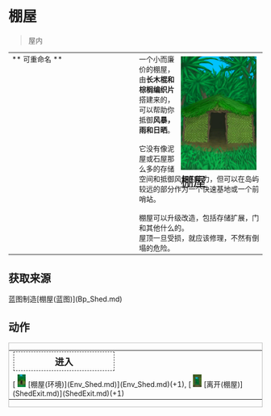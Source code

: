 # 棚屋  
> 屋内  
  
<table class="table table-bordered" data-toggle="table"  data-show-header="false"><thead style="display:none"><tr ><th  style="width:50%;text-align:left;vertical-align:top;"  >title</th><th  style="width:50%;text-align:left;vertical-align:top;"  ></th></tr></thead><tr ><td  style="width:50%;text-align:left;vertical-align:top;"  >** 可重命名 **</td><td  style="width:50%;text-align:left;vertical-align:top;"  ><div style="float:right; margin:5px"><div class="gamecard" style="width:150px; height:225px;"><a href="ShedEntrance.md" style="color:black"><img decoding="async" src="../wiki/Sprite/Shed.png" class="cardimage" style="max-width:150px;max-height:225px;"><span style="font-size: 25px;">棚屋</span></a></div></div>一个小而廉价的棚屋，由<b>长木棍和棕榈编织片</b>搭建来的，可以帮助你抵御<b>风暴，雨和日晒</b>。<br><br>它没有像泥屋或石屋那么多的存储空间和抵御风暴的能力，但可以在岛屿较远的部分作为一个快速基地或一个前哨站。<br><br>棚屋可以升级改造，包括存储扩展，门和其他什么的。<br>屋顶一旦受损，就应该修理，不然有倒塌的危险。</td></tr></tbody></table>  
  
## 获取来源  
<div style="display:inline-block"><div class="gamedatalist" style="text-align:left;min-width:200px;min-height:0px;"><div style="display:inline-block"><div style="display:inline-block;vertical-align:middle;">蓝图制造</div><div style="display:inline-block;vertical-align:middle;">[棚屋(蓝图)](Bp_Shed.md)</div></div></div></div>  
  
## 动作  
<div  style="border:1px solid #BBB"><table><tr><td rowspan="2" style="width:200px;text-align:center;font-size:1.3em;font-weight:bold"><div style="padding:5px;border:1px dashed #333"><div>进入</div></div></td><td></td></tr><tr><td></td></tr><tr><td colspan="2">[<div style="width:25px;display:inline-block;text-align:center"><img decoding="async" src="../wiki/Sprite/Shed.png" href="a.md" style="max-width:25px;max-height:25px;"></div>[棚屋(环境)](Env_Shed.md)](Env_Shed.md)(+1), [<div style="width:25px;display:inline-block;text-align:center"><img decoding="async" src="../wiki/Sprite/ShedExit.png" href="a.md" style="max-width:25px;max-height:25px;"></div>[离开(棚屋)](ShedExit.md)](ShedExit.md)(+1)</td></tr></table></div>  
  
  


<script>document.title="棚屋 - 卡牌生存百科 Card Survival Wiki";</script>